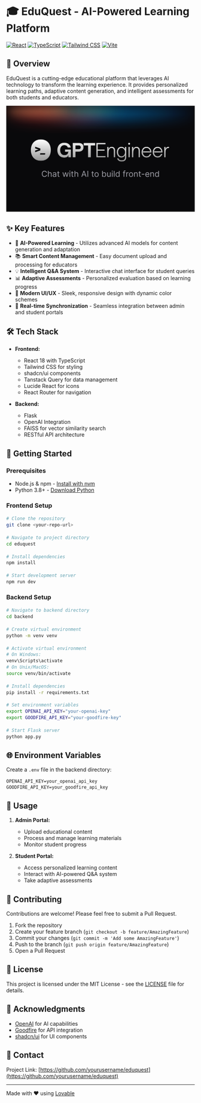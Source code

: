 # 🎓 EduQuest - AI-Powered Learning Platform

[![React](https://img.shields.io/badge/React-18.3.1-61DAFB?logo=react)](https://reactjs.org/)
[![TypeScript](https://img.shields.io/badge/TypeScript-Latest-3178C6?logo=typescript)](https://www.typescriptlang.org/)
[![Tailwind CSS](https://img.shields.io/badge/Tailwind_CSS-Latest-38B2AC?logo=tailwind-css)](https://tailwindcss.com/)
[![Vite](https://img.shields.io/badge/Vite-Latest-646CFF?logo=vite)](https://vitejs.dev/)

## 🚀 Overview

EduQuest is a cutting-edge educational platform that leverages AI technology to transform the learning experience. It provides personalized learning paths, adaptive content generation, and intelligent assessments for both students and educators.

![EduQuest Platform](public/og-image.svg)

## ✨ Key Features

- 🤖 **AI-Powered Learning** - Utilizes advanced AI models for content generation and adaptation
- 📚 **Smart Content Management** - Easy document upload and processing for educators
- 💡 **Intelligent Q&A System** - Interactive chat interface for student queries
- 📊 **Adaptive Assessments** - Personalized evaluation based on learning progress
- 🎨 **Modern UI/UX** - Sleek, responsive design with dynamic color schemes
- 🔄 **Real-time Synchronization** - Seamless integration between admin and student portals

## 🛠️ Tech Stack

- **Frontend:**
  - React 18 with TypeScript
  - Tailwind CSS for styling
  - shadcn/ui components
  - Tanstack Query for data management
  - Lucide React for icons
  - React Router for navigation

- **Backend:**
  - Flask
  - OpenAI Integration
  - FAISS for vector similarity search
  - RESTful API architecture

## 🚀 Getting Started

### Prerequisites

- Node.js & npm - [Install with nvm](https://github.com/nvm-sh/nvm#installing-and-updating)
- Python 3.8+ - [Download Python](https://www.python.org/downloads/)

### Frontend Setup

```bash
# Clone the repository
git clone <your-repo-url>

# Navigate to project directory
cd eduquest

# Install dependencies
npm install

# Start development server
npm run dev
```

### Backend Setup

```bash
# Navigate to backend directory
cd backend

# Create virtual environment
python -m venv venv

# Activate virtual environment
# On Windows:
venv\Scripts\activate
# On Unix/MacOS:
source venv/bin/activate

# Install dependencies
pip install -r requirements.txt

# Set environment variables
export OPENAI_API_KEY="your-openai-key"
export GOODFIRE_API_KEY="your-goodfire-key"

# Start Flask server
python app.py
```

## 🌐 Environment Variables

Create a `.env` file in the backend directory:

```env
OPENAI_API_KEY=your_openai_api_key
GOODFIRE_API_KEY=your_goodfire_api_key
```

## 🎯 Usage

1. **Admin Portal:**
   - Upload educational content
   - Process and manage learning materials
   - Monitor student progress

2. **Student Portal:**
   - Access personalized learning content
   - Interact with AI-powered Q&A system
   - Take adaptive assessments

## 🤝 Contributing

Contributions are welcome! Please feel free to submit a Pull Request.

1. Fork the repository
2. Create your feature branch (`git checkout -b feature/AmazingFeature`)
3. Commit your changes (`git commit -m 'Add some AmazingFeature'`)
4. Push to the branch (`git push origin feature/AmazingFeature`)
5. Open a Pull Request

## 📝 License

This project is licensed under the MIT License - see the [LICENSE](LICENSE) file for details.

## 🙏 Acknowledgments

- [OpenAI](https://openai.com/) for AI capabilities
- [Goodfire](https://goodfire.dev/) for API integration
- [shadcn/ui](https://ui.shadcn.com/) for UI components

## 📧 Contact

Project Link: [https://github.com/yourusername/eduquest](https://github.com/yourusername/eduquest)

---

Made with ❤️ using [Lovable](https://lovable.dev)